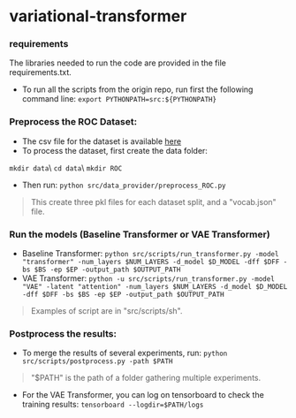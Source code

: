 # variational-transformer

### requirements 
The libraries needed to run the code are provided in the file requirements.txt.
* To run all the scripts from the origin repo, run first the following command line: `export PYTHONPATH=src:${PYTHONPATH}`


### Preprocess the ROC Dataset: 

* The csv file for the dataset is available [here](https://drive.google.com/file/d/1CM6HS2dOrOd2XUtt8c3fThycU70FMv4z/view?usp=sharing)
* To process the dataset, first create the data folder:  

`mkdir data`\\ 
`cd data`\\
`mkdir ROC`
* Then run: `python src/data_provider/preprocess_ROC.py`
> This create three pkl files for each dataset split, and a "vocab.json" file. 

### Run the models (Baseline Transformer or VAE Transformer)
* Baseline Transformer: `python src/scripts/run_transformer.py -model "transformer" -num_layers $NUM_LAYERS -d_model $D_MODEL -dff $DFF -bs $BS -ep $EP -output_path $OUTPUT_PATH`
* VAE Transformer: `python -u src/scripts/run_transformer.py -model "VAE" -latent "attention" -num_layers $NUM_LAYERS -d_model $D_MODEL -dff $DFF -bs $BS -ep $EP -output_path $OUTPUT_PATH`
> Examples of script are in "src/scripts/sh".

### Postprocess the results:
* To merge the results of several experiments, run: `python src/scripts/postprocess.py -path $PATH`
> "$PATH" is the path of a folder gathering multiple experiments. 
* For the VAE Transformer, you can log on tensorboard to check the training results: `tensorboard --logdir=$PATH/logs`

